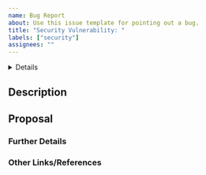 ```yaml
---
name: Bug Report
about: Use this issue template for pointing out a bug.
title: "Security Vulnerability: "
labels: ["security"]
assignees: ""
---
```


<details>
<!-- Fill out some basic information about your setup: -->

- Version: x.x.x

</details>

## Description

<!--
Describe the security vulnerability.
-->

## Proposal

<!--
If you already thought about how to resolve this vulnerability you can write them here.
-->

### Further Details

<!--
Provide any additional information, logs, or configurations that might help.
-->

### Other Links/References

<!-- E.g. related Github issues/MRs or external references -->
